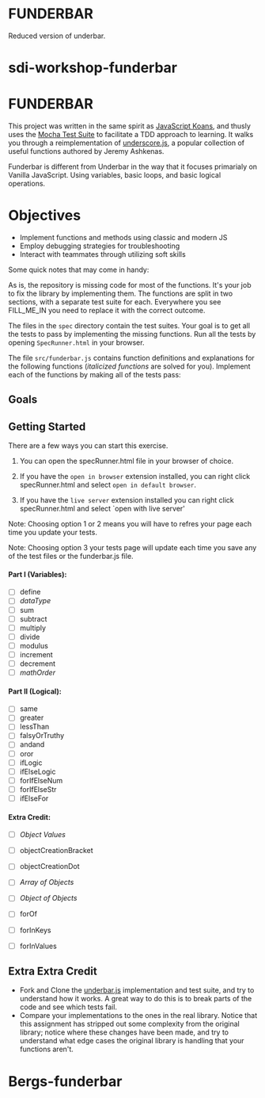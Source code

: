 # FUNDERBAR
Reduced version of underbar.

# sdi-workshop-funderbar

# FUNDERBAR

This project was written in the same spirit as
[JavaScript Koans](https://github.com/mrdavidlaing/javascript-koans), and thusly
uses the [Mocha Test Suite](http://visionmedia.github.io/mocha) to facilitate a
TDD approach to learning. It walks you through a reimplementation of
[underscore.js](https://underscorejs.org/), a popular collection of useful functions
authored by Jeremy Ashkenas.

Funderbar is different from Underbar in the way that it focuses primarialy on Vanilla JavaScript. Using variables, basic loops, and basic logical operations. 

# Objectives
* Implement functions and methods using classic and modern JS
* Employ debugging strategies for troubleshooting
* Interact with teammates through utilizing soft skills


Some quick notes that may come in handy:

As is, the repository is missing code for most of the functions. It's your job
to fix the library by implementing them. The functions are split in two sections,
with a separate test suite for each. Everywhere you see FILL_ME_IN you need to replace it
with the correct outcome. 

The files in the `spec` directory contain the test suites. Your goal is to get all
the tests to pass by implementing the missing functions. Run all the tests by
opening `SpecRunner.html` in your browser.

The file `src/funderbar.js` contains function definitions and explanations for
the following functions (*italicized functions* are solved for you). Implement
each of the functions by making all of the tests pass:
## Goals


## Getting Started

There are a few ways you can start this exercise. 
  1. You can open the specRunner.html file in your browser of choice.

  2. If you have the `open in browser` extension installed, you can right click specRunner.html and select `open in default browser`.

  3. If you have the `live server` extension installed you can right click specRunner.html and select `open with live server'

Note: Choosing option 1 or 2 means you will have to refres your page each time you update your tests. 

Note: Choosing option 3 your tests page will update each time you save any of the test files or the funderbar.js file. 


#### Part I (Variables):
- [ ] define
- [ ] *dataType*
- [ ] sum
- [ ] subtract
- [ ] multiply
- [ ] divide
- [ ] modulus
- [ ] increment
- [ ] decrement
- [ ] *mathOrder*

#### Part II (Logical):
- [ ] same
- [ ] greater
- [ ] lessThan
- [ ] falsyOrTruthy
- [ ] andand
- [ ] oror
- [ ] ifLogic
- [ ] ifElseLogic
- [ ] forIfElseNum
- [ ] forIfElseStr
- [ ] ifElseFor

#### Extra Credit:
- [ ] *Object Values*
- [ ] objectCreationBracket
- [ ] objectCreationDot
- [ ] *Array of Objects*
- [ ] *Object of Objects*
- [ ] forOf
- [ ] forInKeys
- [ ] forInValues


## Extra Extra Credit

- Fork and Clone the [underbar.js](https://github.com/gSchool/sdi-workshop-underbar/)
  implementation and test suite, and try to understand how it works. A great way
  to do this is to break parts of the code and see which tests fail.
- Compare your implementations to the ones in the real library. Notice that this
  assignment has stripped out some complexity from the original library; notice
  where these changes have been made, and try to understand what edge cases the
  original library is handling that your functions aren't.
# Bergs-funderbar
